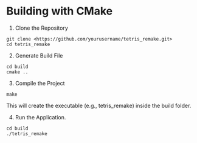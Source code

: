 # Building with CMake

1. Clone the Repository

``git clone <https://github.com/yourusername/tetris_remake.git>``  <br />
``cd tetris_remake``

2. Generate Build File

``cd build``  <br />
``cmake ..``

3. Compile the Project

``make``

This will create the executable (e.g., tetris_remake) inside the build folder.

4. Run the Application.

``cd build``  <br />
``./tetris_remake``
